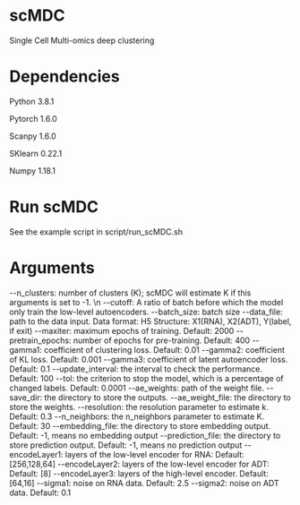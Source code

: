# scMDC
Single Cell Multi-omics deep clustering
# Dependencies
Python 3.8.1

Pytorch 1.6.0

Scanpy 1.6.0

SKlearn 0.22.1

Numpy 1.18.1

# Run scMDC
See the example script in script/run_scMDC.sh

# Arguments
--n_clusters: number of clusters (K); scMDC will estimate K if this arguments is set to -1. \n
--cutoff: A ratio of batch before which the model only train the low-level autoencoders.
--batch_size: batch size
--data_file: path to the data input.
Data format: H5 
Structure: X1(RNA), X2(ADT), Y(label, if exit)
--maxiter: maximum epochs of training. Default: 2000
--pretrain_epochs: number of epochs for pre-training. Default: 400
--gamma1: coefficient of clustering loss. Default: 0.01
--gamma2: coefficient of KL loss. Default: 0.001
--gamma3: coefficient of latent autoencoder loss. Default: 0.1
--update_interval: the interval to check the performance. Default: 100
--tol: the criterion to stop the model, which is a percentage of changed labels. Default: 0.0001
--ae_weights: path of the weight file.
--save_dir: the directory to store the outputs.
--ae_weight_file: the directory to store the weights.
--resolution: the resolution parameter to estimate k. Default: 0.3
--n_neighbors: the n_neighbors parameter to estimate K. Default: 30
--embedding_file: the directory to store embedding output. Default: -1, means no embedding output
--prediction_file: the directory to store prediction output. Default: -1, means no prediction output
--encodeLayer1: layers of the low-level encoder for RNA: Default: [256,128,64]
--encodeLayer2: layers of the low-level encoder for ADT: Default: [8]
--encodeLayer3: layers of the high-level encoder. Default:[64,16]
--sigma1: noise on RNA data. Default: 2.5
--sigma2: noise on ADT data. Default: 0.1
